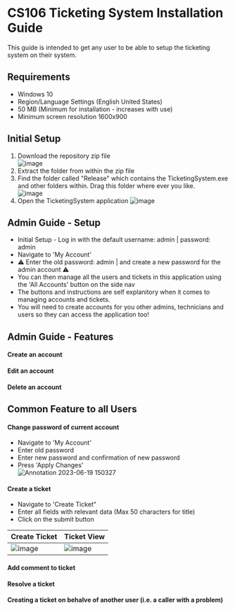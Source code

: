 # CS106 Ticketing System Installation Guide

This guide is intended to get any user to be able to setup the ticketing system on their system.

## Requirements
- Windows 10
- Region/Language Settings (English United States)
- 50 MB (Minimum for installation - increases with use)
- Minimum screen resolution 1600x900

## Initial Setup

1. Download the repository zip file<br />
![image](https://github.com/ilexl/CS106/assets/109491531/f15162f2-e60d-43de-8e05-7bde7dd8f80e)
2. Extract the folder from within the zip file
3. Find the folder called "Release" which contains the TicketingSystem.exe and other folders within. Drag this folder where ever you like.<br />
![image](https://github.com/ilexl/CS106/assets/109491531/1e77c635-bef1-40d6-ba7a-2dd27899fbe6)
5. Open the TicketingSystem application
![image](https://github.com/ilexl/CS106/assets/109491531/1c0a1f1b-33c1-4398-932b-aef669866312)

## Admin Guide - Setup
- Initial Setup - Log in with the default username: admin | password: admin
- Navigate to 'My Account'
- :warning: Enter the old password: admin | and create a new password for the admin account :warning:
- You can then manage all the users and tickets in this application using the 'All Accounts' button on the side nav
- The buttons and instructions are self explanitory when it comes to managing accounts and tickets.
- You will need to create accounts for you other admins, technicians and users so they can access the application too!

## Admin Guide - Features
#### Create an account
#### Edit an account
#### Delete an account

## Common Feature to all Users
#### Change password of current account
- Navigate to 'My Account'
- Enter old password
- Enter new password and confirmation of new password
- Press 'Apply Changes'<br/>
![Annotation 2023-06-19 150327](https://github.com/ilexl/CS106/assets/109491531/ef49019b-a7c3-4868-90ab-7f3fd5282466)

#### Create a ticket
- Navigate to 'Create Ticket"
- Enter all fields with relevant data (Max 50 characters for title)
- Click on the submit button

| Create Ticket     | Ticket View |
| ---      | ---       |
| ![image](https://github.com/ilexl/CS106/assets/109491531/a4b853f9-bdfc-49bf-9a82-a854aaae6f0f)  | ![image](https://github.com/ilexl/CS106/assets/109491531/070cb344-ab04-49d8-8da5-dc3711111969)         |






  
#### Add comment to ticket
#### Resolve a ticket
#### Creating a ticket on behalve of another user (i.e. a caller with a problem)

